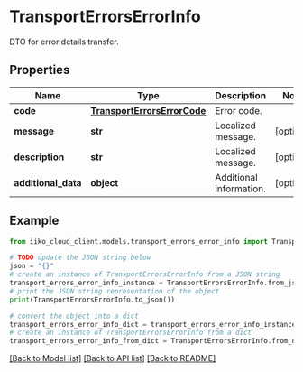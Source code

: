 # TransportErrorsErrorInfo

DTO for error details transfer.

## Properties

Name | Type | Description | Notes
------------ | ------------- | ------------- | -------------
**code** | [**TransportErrorsErrorCode**](TransportErrorsErrorCode.md) | Error code. | 
**message** | **str** | Localized message. | [optional] 
**description** | **str** | Localized message. | [optional] 
**additional_data** | **object** | Additional information. | [optional] 

## Example

```python
from iiko_cloud_client.models.transport_errors_error_info import TransportErrorsErrorInfo

# TODO update the JSON string below
json = "{}"
# create an instance of TransportErrorsErrorInfo from a JSON string
transport_errors_error_info_instance = TransportErrorsErrorInfo.from_json(json)
# print the JSON string representation of the object
print(TransportErrorsErrorInfo.to_json())

# convert the object into a dict
transport_errors_error_info_dict = transport_errors_error_info_instance.to_dict()
# create an instance of TransportErrorsErrorInfo from a dict
transport_errors_error_info_from_dict = TransportErrorsErrorInfo.from_dict(transport_errors_error_info_dict)
```
[[Back to Model list]](../README.md#documentation-for-models) [[Back to API list]](../README.md#documentation-for-api-endpoints) [[Back to README]](../README.md)


